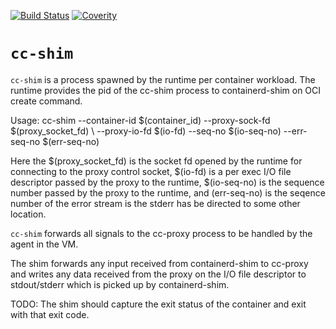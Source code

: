 [![Build Status](https://travis-ci.org/clearcontainers/shim.svg?branch=master)](https://travis-ci.org/clearcontainers/shim)
[![Coverity](https://scan.coverity.com/projects/12134/badge.svg)](https://scan.coverity.com/projects/clearcontainers-shim)

# `cc-shim`

`cc-shim` is a process spawned by the runtime per container workload. The runtime 
provides the pid of the cc-shim process to containerd-shim on OCI create command.

Usage:
   cc-shim --container-id $(container_id) --proxy-sock-fd $(proxy_socket_fd) \ 
	--proxy-io-fd $(io-fd) --seq-no $(io-seq-no) --err-seq-no $(err-seq-no)

Here the $(proxy_socket_fd) is the socket fd opened by the runtime for connecting
to the proxy control socket, $(io-fd) is a per exec I/O file descriptor passed by 
the proxy to the runtime, $(io-seq-no) is the sequence number passed by the proxy
to the runtime, and (err-seq-no) is the seqence number of the error stream is the
stderr has be directed to some other location.

`cc-shim` forwards all signals to the cc-proxy process to be handled by the agent
in the VM.

The shim forwards any input received from containerd-shim to cc-proxy and 
writes any data received from the proxy on the I/O file descriptor to stdout/stderr
which is picked up by containerd-shim.

TODO:
The shim should capture the exit status of the container and exit with that exit code.
